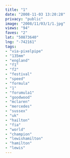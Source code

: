 ```yaml
---
title: "1"
date: "2008-11-03 13:20:28"
privacy: "public"
image: "2008/11/03/1/1.jpg"
views: "94"
faves: "2"
lat: "50873640"
lng: "-742161"
tags:
- "via-pixelpipe"
- "135mm"
- "england"
- "f1"
- "f2"
- "festival"
- "speed"
- "formula"
- "1"
- "forumula1"
- "goodwood"
- "mclaren"
- "mercedes"
- "sussex"
- "uk"
- "hailton"
- "fia"
- "world"
- "champion"
- "lewishamilton"
- "hamilton"
- "lewis"
---
```

<a href="/photos/2008/11/03/1"></a>
